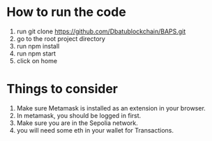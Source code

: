 # How to run the code
1. run git clone https://github.com/Dbatublockchain/BAPS.git
2. go to the root project directory
3. run npm install
4. run npm start
5. click on home

# Things to consider
1. Make sure Metamask is installed as an extension in your browser.
2. In metamask, you should be logged in first.
3. Make sure you are in the Sepolia network.
4. you will need some eth in your wallet for Transactions.
